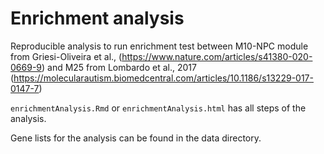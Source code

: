 # Enrichment analysis

Reproducible analysis to run enrichment test between M10-NPC module from Griesi-Oliveira et al., (https://www.nature.com/articles/s41380-020-0669-9) and M25 from Lombardo et al., 2017 (https://molecularautism.biomedcentral.com/articles/10.1186/s13229-017-0147-7)

```enrichmentAnalysis.Rmd``` or ```enrichmentAnalysis.html``` has all steps of the analysis.

Gene lists for the analysis can be found in the data directory.
